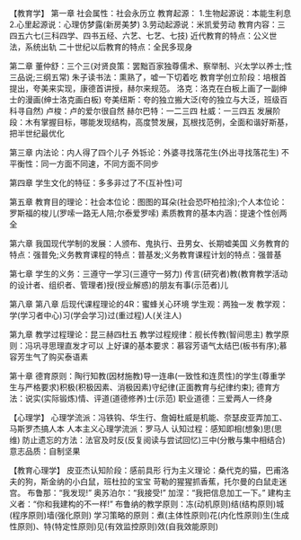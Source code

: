 【教育学】
第一章
社会属性：社会永历立
教育起源：
1.生物起源说：本能生利息
2.心里起源说：心理仿梦露(新房美梦)
3.劳动起源说：米凯爱劳动
教育内容：三四五六七(三科四学、四书五经、六艺、七艺、七技)
近代教育的特点：公义世法，系统出轨
二十世纪以后教育的特点：全民多现身

第二章
董仲舒：三个三(对贤良策：罢黜百家独尊儒术、察举制、兴太学以养士;性三品说;三纲五常)
朱子读书法：熏熟了，嘘一下切着吃
教育学创立阶段：培根首提出，夸美来实现，康德首讲授，赫尔来规范。
洛克：洛克在白板上画了一副绅士的漫画(绅士洛克画白板)
夸美纽斯：夸的独立搬大泛(夸的独立与大泛，班级百科寻自然)
卢梭：卢的爱尔很自然
赫尔巴特：一二三四
杜威：一三四五
发展阶段：木有掌握目标，哪能发现结构，高度赞发展，瓦根找范例，全面和谐好斯基，把半世纪最优化

第三章
内法论：内人得了四个儿子
外铄论：外婆寻找落花生(外出寻找落花生)
不平衡性：同一方面不同速，不同方面不同步

第四章
学生文化的特征：多多非过了不(互补性)可

第五章
教育目的理论：社会本位论：图图的耳朵(社会恐吓柏拉涂);个人本位论：罗斯福的梭儿(罗嗦一路无人陪;尔泰爱罗嗦)
素质教育的基本内涵：提速个性创两全

第六章
我国现代学制的发展：人颁布、鬼执行、丑男女、长期嘘美国
义务教育的特点：强普免;义务教育课程的特点：普基发;义务教育课程计划的特点：强普基

第七章
学生的义务：三遵守一学习(三遵守一努力)
传言(研究者)教(教育教学活动的设计者、组织者、管理者)授(授业解惑)的朋友有事(示范者)儿

第八章
第八章
后现代课程理论的4R：蜜蜂关心环境
学生观：两独一发
教学观：学(学习者中心)习(学会学习)过(重过程)人(关注人)

第九章
教学过程理论：昆三赫四杜五
教学过程规律：舰长传教(智间思主)
教学原则：冯巩寻思理直发才可以
上好课的基本要求：慕容芳语气太结巴(板书有序);慕容芳生气了购买泰语素

第十章
德育原则：陶行知教(因材施教)导一连串(一致性和连贯性)的学生(尊重学生与严格要求)积极(积极因素、消极因素)守纪律(正面教育与纪律约束);
德育方法：说实(实际锻炼)情、评道(道德修养)士(示范)
职业道德：三爱两人一终身

【心理学】
心理学流派：冯铁钩、华生行、詹姆杜威是机能、奈瑟皮亚弄加工、马斯罗杰搞人本
人本主义心理学流派：罗马人
认知过程：感知即相(想象)思(思维)
防止遗忘的方法：法官及时反(反复阅读与尝试回忆)三中(分散与集中相结合)
意志品质：自制坚果

【教育心理学】
皮亚杰认知阶段：感前具形
行为主义理论：桑代克的猫，巴甫洛夫的狗，斯金纳的小白鼠，班杜拉的宝宝
苛勒的猩猩抓香蕉，托尔曼的白鼠走迷宫。
布鲁那：“我发现!”
奥苏泊尔：“我接受!”
加涅：“我把信息加工一下。”
建构主义者：“你和我建构的不一样!”
布鲁纳的教学原则：冻(动机原则)结(结构原则)城(程序原则)墙(强化原则)
学习策略的原则：煮(主体性原则)花(内化性原则)生(生成性原则)、特(特定性原则)见(有效监控原则)效(自我效能原则)